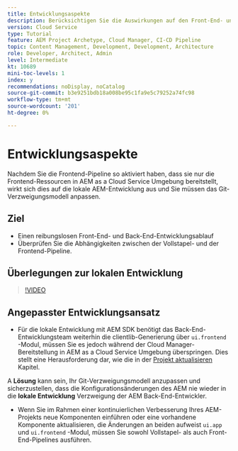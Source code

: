 ```yaml
---
title: Entwicklungsaspekte
description: Berücksichtigen Sie die Auswirkungen auf den Front-End- und Back-End-Entwicklungsprozess, sobald Sie die Front-End-Pipeline aktivieren.
version: Cloud Service
type: Tutorial
feature: AEM Project Archetype, Cloud Manager, CI-CD Pipeline
topic: Content Management, Development, Development, Architecture
role: Developer, Architect, Admin
level: Intermediate
kt: 10689
mini-toc-levels: 1
index: y
recommendations: noDisplay, noCatalog
source-git-commit: b3e9251bdb18a008be95c1fa9e5c79252a74fc98
workflow-type: tm+mt
source-wordcount: '201'
ht-degree: 0%

---
```



# Entwicklungsaspekte

Nachdem Sie die Frontend-Pipeline so aktiviert haben, dass sie nur die Frontend-Ressourcen in AEM as a Cloud Service Umgebung bereitstellt, wirkt sich dies auf die lokale AEM-Entwicklung aus und Sie müssen das Git-Verzweigungsmodell anpassen.

## Ziel

* Einen reibungslosen Front-End- und Back-End-Entwicklungsablauf
* Überprüfen Sie die Abhängigkeiten zwischen der Vollstapel- und der Frontend-Pipeline.


## Überlegungen zur lokalen Entwicklung

>[!VIDEO](https://video.tv.adobe.com/v/3409421?quality=12&learn=on)


## Angepasster Entwicklungsansatz

* Für die lokale Entwicklung mit AEM SDK benötigt das Back-End-Entwicklungsteam weiterhin die clientlib-Generierung über `ui.frontend` -Modul, müssen Sie es jedoch während der Cloud Manager-Bereitstellung in AEM as a Cloud Service Umgebung überspringen. Dies stellt eine Herausforderung dar, wie die in der [Projekt aktualisieren](update-project.md) Kapitel.

A __Lösung__ kann sein, Ihr Git-Verzweigungsmodell anzupassen und sicherzustellen, dass die Konfigurationsänderungen des AEM nie wieder in die __lokale Entwicklung__ Verzweigung der AEM Back-End-Entwickler.


* Wenn Sie im Rahmen einer kontinuierlichen Verbesserung Ihres AEM-Projekts neue Komponenten einführen oder eine vorhandene Komponente aktualisieren, die Änderungen an beiden aufweist `ui.app` und `ui.frontend` -Modul, müssen Sie sowohl Vollstapel- als auch Front-End-Pipelines ausführen.



